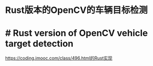 # Rust版本的OpenCV的车辆目标检测
# # Rust version of OpenCV vehicle target detection

https://coding.imooc.com/class/496.html的Rust实现
